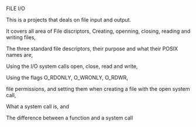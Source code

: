 FILE I/O

This is a projects that deals on file input and output. 

It covers all area of File discriptors, Creating, openning, closing, reading and writing files,

The three standard file descriptors, their purpose and what their POSIX names are,

Using the I/O system calls open, close, read and write,

Using the flags O_RDONLY, O_WRONLY, O_RDWR,

file permissions, and setting them when creating a file with the open system call,

What a system call is, and 

The difference between a function and a system call

